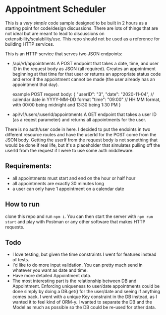 # Appointment Scheduler

This is a _very simple_ code sample designed to be built in 2 hours as a starting point for code/design discussions. There are lots of things that are not ideal but are meant to lead to discussions on extensibility/scalability/use. This repo should not be used as a reference for building HTTP services.

This is an HTTP service that serves two JSON endpoints:

- /api/v1/appointments
  A POST endpoint that takes a date, time, and user ID in the request body as JSON (all required). Creates an appointment beginning at that time for that user or returns an appropriate status code and error if the appointment cannot be made (the user already has an appointment that day).

  example POST request body:
  {
  "userID": "3",
  "date": "2020-11-04", // calendar date in YYYY-MM-DD format
  "time": "09:00" // HH:MM format, with 00:00 being midnight and 13:30 being 1:30 PM
  }

- api/v1/users/:userId/appointments
  A GET endpoint that takes a user ID (as a reqest parameter) and returns all appointments for the user.

There is no auth/user code in here. I decided to put the endoints in two different resource routes and have the userId for the POST come from the JSON body.
Getting the userIf from the request body is not something that would be done if real life, but it's a placeholder that simulates pulling off the userId from the request if I were to use some auth middleware.

## Requirements:

- all appointments must start and end on the hour or half hour
- all appointments are exactly 30 minutes long
- a user can only have 1 appointment on a calendar date

## How to run

clone this repo and run `npm i`. You can then start the server with `npm run start` and play with Postman or any other software that makes HTTP requests.

## Todo

- I love testing, but given the time constraints I went for features instead of tests.
- I'd like to do more input validation. You can pretty much send in whatever you want as date and time.
- Have more detailed Appointment data.
- The most interesting part is the relationship between DB and Appointment. Enforcing uniqueness to user/date appointments could be done simply by doing a DB.get() for the user/date and seeing if anything comes back. I went with a unique Key constraint in the DB instead, as I wanted it to feel kind of ORM-y. I wanted to separate the DB and the Model as much as possible so the DB could be re-used for other data.
